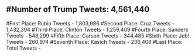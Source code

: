 #Number of Trump Tweets: 4,561,440
---
#First Place: Rubio Tweets - 1,803,986
#Second Place: Cruz Tweets - 1,432,394
#Third Place: Clinton Tweets - 1,259,409
#Fourth Place: Sanders Tweets - 548,299
#Fifth Place: Carson Tweets - 344,485
#Sixth Place: Jeb! Tweets - 260,974
#Seventh Place: Kasich Tweets - 236,408
#Last Place: Total Tweets -  

